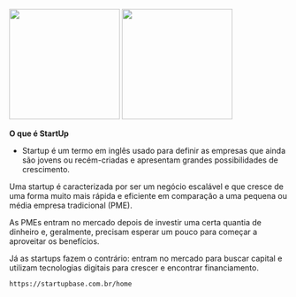 <img src=https://user-images.githubusercontent.com/79090589/114392695-816cd300-9b6f-11eb-8b13-16c9465707fb.png width='200'>                           <img src=https://user-images.githubusercontent.com/79090589/115966294-440b2c80-a503-11eb-8792-cd8d7d094285.jpeg width='200'>


**O que é StartUp**

- Startup é um termo em inglês usado para definir as empresas que ainda são jovens ou recém-criadas e apresentam grandes possibilidades de crescimento.

Uma startup é caracterizada por ser um negócio escalável e que cresce de uma forma muito mais rápida e eficiente em comparação a uma pequena ou média empresa tradicional (PME).

As PMEs entram no mercado depois de investir uma certa quantia de dinheiro e, geralmente, precisam esperar um pouco para começar a aproveitar os benefícios. 

Já as startups fazem o contrário: entram no mercado para buscar capital e utilizam tecnologias digitais para crescer e encontrar financiamento.

`https://startupbase.com.br/home`
